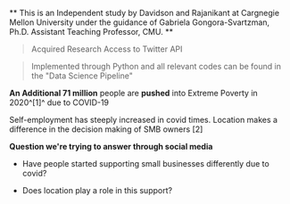 ** This is an Independent study by Davidson and Rajanikant at Cargnegie Mellon University under the guidance of Gabriela Gongora-Svartzman, Ph.D.
Assistant Teaching Professor, CMU. **

>Acquired Research Access to Twitter API 

>Implemented through Python and all relevant codes can be found in the "Data Science Pipeline" 

**An Additional 71 million** people are **pushed** into Extreme Poverty in 2020^[1]^ due to COVID-19

Self-employment has steeply increased in covid times. Location makes a difference in the decision making of SMB owners [2]

**Question we're trying to answer through social media**

- Have people started supporting small businesses differently due to covid?

- Does location play a role in this support?
